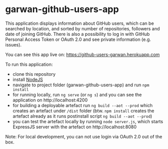 # garwan-github-users-app
This application displays information about GitHub users, which can be searched by location, and sorted by number of repositories, followers and date of joining GitHub.
There is also a possibility to log in with GitHub Personal Access Token or OAuth 2.0 and see private information (e.g. issues).

You can see this app live on: https://github-users-garwan.herokuapp.com

To run this application:
* clone this repository
* install [NodeJS](https://nodejs.org/)
* navigate to project folder (garwan-github-users-app) and run `npm install`
* for running locally, run `ng serve` (or `ng s`) and you can see the application on http://localhost:4200
* for building a deployable artefact run `ng build --aot --prod` which creates an artefact under `/dist` folder
   (btw. `npm install` creates the artefact already as it runs postinstall script `ng build --aot --prod`)
* you can test the artefact locally by running `node server.js`, which starts ExpressJS server with the artefact on http://localhost:8080

Note: For local development, you can not use login via OAuth 2.0 out of the box.
